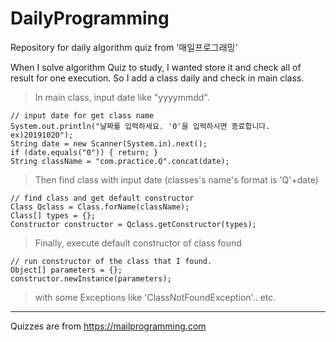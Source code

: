# DailyProgramming
Repository for daily algorithm quiz from '매일프로그래밍'

When I solve algorithm Quiz to study, I wanted store it and check all of result for one execution.
So I add a class daily and check in main class.

> In main class, input date like "yyyymmdd".
<pre><code>// input date for get class name
System.out.println("날짜를 입력하세요. '0'을 입력하시면 종료합니다. ex)20191020");
String date = new Scanner(System.in).next();
if (date.equals("0")) { return; }
String className = "com.practice.Q".concat(date);
</code></pre>

> Then find class with input date (classes's name's format is 'Q'+date)
<pre><code>// find class and get default constructor
Class<?> Qclass = Class.forName(className);
Class[] types = {};
Constructor constructor = Qclass.getConstructor(types);
</code></pre>

> Finally, execute default constructor of class found
<pre><code>// run constructor of the class that I found.
Object[] parameters = {};
constructor.newInstance(parameters);
</code></pre>

> with some Exceptions like 'ClassNotFoundException'.. etc.

<hr/>

Quizzes are from <https://mailprogramming.com>
